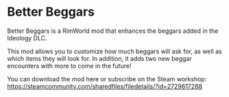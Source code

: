 # Better Beggars

Better Beggars is a RimWorld mod that enhances the beggars added in the Ideology DLC.
		
This mod allows you to customize how much beggars will ask for, as well as which items they will look for. In addition, it adds two new beggar encounters with more to come in the future!

You can download the mod here or subscribe on the Steam workshop: https://steamcommunity.com/sharedfiles/filedetails/?id=2729617288
